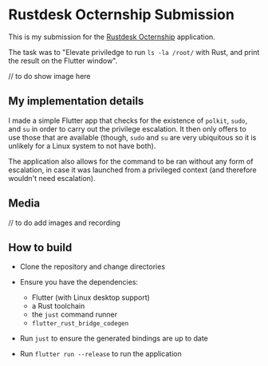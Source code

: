 # Rustdesk Octernship Submission

This is my submission for the [Rustdesk Octernship]() application. 

The task was to "Elevate priviledge to run `ls -la /root/` with Rust, and print the result on the Flutter window".

// to do show image here

## My implementation details

I made a simple Flutter app that checks for the existence of `polkit`, `sudo`, and `su` in order to carry out the privilege escalation. It then only offers to use those that are available (though, `sudo` and `su` are very ubiquitous so it is unlikely for a Linux system to not have both).

The application also allows for the command to be ran without any form of escalation, in case it was launched from a privileged context (and therefore wouldn't need escalation).

## Media

// to do add images and recording

## How to build

- Clone the repository and change directories
- Ensure you have the dependencies:
    - Flutter (with Linux desktop support)
    - a Rust toolchain
    - the `just` command runner
    - `flutter_rust_bridge_codegen`
    
- Run `just` to ensure the generated bindings are up to date
- Run `flutter run --release` to run the application
